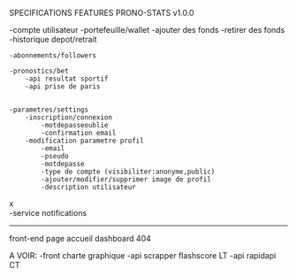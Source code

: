 SPECIFICATIONS FEATURES PRONO-STATS v1.0.0

-compte utilisateur
    -portefeuille/wallet
        -ajouter des fonds
        -retirer des fonds
        -historique depot/retrait

    -abonnements/followers

    -pronostics/bet
        -api resultat sportif
        -api prise de paris

    
    -parametres/settings
        -inscription/connexion
            -motdepasseoublie
            -confirmation email
        -modification parametre profil
            -email
            -pseudo
            -motdepasse
            -type de compte (visibiliter:anonyme,public)
            -ajouter/modifier/supprimer image de profil
            -description utilisateur
x    
    -service notifications



--------------------

front-end
    page accueil
    dashboard
    404

A VOIR:
-front charte graphique
-api scrapper flashscore LT
-api rapidapi CT